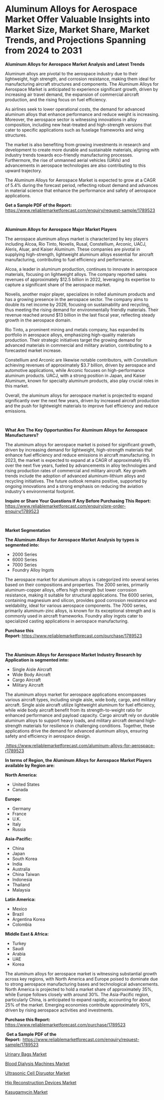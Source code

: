 <p><h1>Aluminum Alloys for Aerospace Market Offer Valuable Insights into Market Size, Market Share, Market Trends, and Projections Spanning from 2024 to 2031</h1></p><p><strong>Aluminum Alloys for Aerospace Market Analysis and Latest Trends</strong></p>
<p><p>Aluminum alloys are pivotal to the aerospace industry due to their lightweight, high strength, and corrosion resistance, making them ideal for manufacturing aircraft structures and components. The Aluminum Alloys for Aerospace Market is anticipated to experience significant growth, driven by increasing air travel demand, the expansion of commercial aircraft production, and the rising focus on fuel efficiency.</p><p>As airlines seek to lower operational costs, the demand for advanced aluminum alloys that enhance performance and reduce weight is increasing. Moreover, the aerospace sector is witnessing innovations in alloy composition, including new heat-treated and high-strength versions that cater to specific applications such as fuselage frameworks and wing structures.</p><p>The market is also benefiting from growing investments in research and development to create more durable and sustainable materials, aligning with industry trends towards eco-friendly manufacturing processes. Furthermore, the rise of unmanned aerial vehicles (UAVs) and advancements in aerospace technologies are also contributing to this upward trajectory.</p><p>The Aluminum Alloys for Aerospace Market is expected to grow at a CAGR of 5.4% during the forecast period, reflecting robust demand and advances in material science that enhance the performance and safety of aerospace applications.</p></p>
<p><strong>Get a Sample PDF of the Report:&nbsp;</strong> <a href="https://www.reliablemarketforecast.com/enquiry/request-sample/1789523?utm_campaign=1140&utm_medium=2&utm_source=Github&utm_content=ia&utm_term=20122024&utm_id=aluminum-alloys-for-aerospace">https://www.reliablemarketforecast.com/enquiry/request-sample/1789523</a></p>
<p>&nbsp;</p>
<p><strong>Aluminum Alloys for Aerospace Major Market Players</strong></p>
<p><p>The aerospace aluminum alloys market is characterized by key players including Alcoa, Rio Tinto, Novelis, Rusal, Constellium, Arconic, UACJ, Aleris, Aluar, and Kaiser Aluminum. These companies are pivotal in supplying high-strength, lightweight aluminum alloys essential for aircraft manufacturing, contributing to fuel efficiency and performance.</p><p>Alcoa, a leader in aluminum production, continues to innovate in aerospace materials, focusing on lightweight alloys. The company reported sales revenues of approximately $12.5 billion in 2022, leveraging its expertise to capture a significant share of the aerospace market.</p><p>Novelis, another major player, specializes in rolled aluminum products and has a growing presence in the aerospace sector. The company aims to double its net income by 2026, focusing on sustainability and recycling, thus meeting the rising demand for environmentally friendly materials. Their revenue reached around $13 billion in the last fiscal year, reflecting steady growth in the aerospace domain.</p><p>Rio Tinto, a prominent mining and metals company, has expanded its portfolio in aerospace alloys, emphasizing high-quality materials production. Their strategic initiatives target the growing demand for advanced materials in commercial and military aviation, contributing to a forecasted market increase.</p><p>Constellium and Arconic are likewise notable contributors, with Constellium achieving revenues of approximately $3.7 billion, driven by aerospace and automotive applications, while Arconic focuses on high-performance aluminum products. UACJ, with a strong position in Japan, and Kaiser Aluminum, known for specialty aluminum products, also play crucial roles in this market.</p><p>Overall, the aluminum alloys for aerospace market is projected to expand significantly over the next few years, driven by increased aircraft production and the push for lightweight materials to improve fuel efficiency and reduce emissions.</p></p>
<p>&nbsp;</p>
<p><strong>What Are The Key Opportunities For Aluminum Alloys for Aerospace Manufacturers?</strong></p>
<p><p>The aluminum alloys for aerospace market is poised for significant growth, driven by increasing demand for lightweight, high-strength materials that enhance fuel efficiency and reduce emissions in aircraft manufacturing. In 2023, the market is expected to expand at a CAGR of approximately 8% over the next five years, fueled by advancements in alloy technologies and rising production rates of commercial and military aircraft. Key growth trends include the adoption of advanced aluminum-lithium alloys and recycling initiatives. The future outlook remains positive, supported by ongoing innovations and a strong emphasis on reducing the aviation industry's environmental footprint.</p></p>
<p><strong>Inquire or Share Your Questions If Any Before Purchasing This Report:</strong> <a href="https://www.reliablemarketforecast.com/enquiry/pre-order-enquiry/1789523?utm_campaign=1140&utm_medium=2&utm_source=Github&utm_content=ia&utm_term=20122024&utm_id=aluminum-alloys-for-aerospace">https://www.reliablemarketforecast.com/enquiry/pre-order-enquiry/1789523</a></p>
<p>&nbsp;</p>
<p><strong>Market Segmentation</strong></p>
<p><strong>The Aluminum Alloys for Aerospace Market Analysis by types is segmented into:</strong></p>
<p><ul><li>2000 Series</li><li>6000 Series</li><li>7000 Series</li><li>Foundry Alloy Ingots</li></ul></p>
<p><p>The aerospace market for aluminum alloys is categorized into several series based on their compositions and properties. The 2000 series, primarily aluminum-copper alloys, offers high strength but lower corrosion resistance, making it suitable for structural applications. The 6000 series, containing magnesium and silicon, provides good corrosion resistance and weldability, ideal for various aerospace components. The 7000 series, primarily aluminum-zinc alloys, is known for its exceptional strength and is commonly used in aircraft frameworks. Foundry alloy ingots cater to specialized casting applications in aerospace manufacturing.</p></p>
<p><strong>Purchase this Report:&nbsp;</strong><a href="https://www.reliablemarketforecast.com/purchase/1789523?utm_campaign=1140&utm_medium=2&utm_source=Github&utm_content=ia&utm_term=20122024&utm_id=aluminum-alloys-for-aerospace">https://www.reliablemarketforecast.com/purchase/1789523</a></p>
<p>&nbsp;</p>
<p><strong>The Aluminum Alloys for Aerospace Market Industry Research by Application is segmented into:</strong></p>
<p><ul><li>Single Aisle Aircraft</li><li>Wide Body Aircraft</li><li>Cargo Aircraft</li><li>Military Aircraft</li></ul></p>
<p><p>The aluminum alloys market for aerospace applications encompasses various aircraft types, including single aisle, wide body, cargo, and military aircraft. Single aisle aircraft utilize lightweight aluminum for fuel efficiency, while wide body aircraft benefit from its strength-to-weight ratio for enhanced performance and payload capacity. Cargo aircraft rely on durable aluminum alloys to support heavy loads, and military aircraft demand high-strength materials for resilience in challenging conditions. Together, these applications drive the demand for advanced aluminum alloys, ensuring safety and efficiency in aerospace design.</p></p>
<p><a href="https://www.reliablemarketforecast.com/aluminum-alloys-for-aerospace-r1789523?utm_campaign=1140&utm_medium=2&utm_source=Github&utm_content=ia&utm_term=20122024&utm_id=aluminum-alloys-for-aerospace">&nbsp;https://www.reliablemarketforecast.com/aluminum-alloys-for-aerospace-r1789523</a></p>
<p><strong>In terms of Region, the Aluminum Alloys for Aerospace Market Players available by Region are:</strong></p>
<p>
    <p> <strong> North America: </strong>
        <ul>
            <li>United States</li>
            <li>Canada</li>
        </ul>
        </p> 
    <p> <strong> Europe: </strong>
        <ul>
            <li>Germany</li>
            <li>France</li>
            <li>U.K.</li>
            <li>Italy</li>
            <li>Russia</li>
        </ul>
        </p> 
    <p> <strong> Asia-Pacific: </strong>
        <ul>
            <li>China</li>
            <li>Japan</li>
            <li>South Korea</li>
            <li>India</li>
            <li>Australia</li>
            <li>China Taiwan</li>
            <li>Indonesia</li>
            <li>Thailand</li>
            <li>Malaysia</li>
        </ul>
        </p> 
    <p> <strong> Latin America: </strong>
        <ul>
            <li>Mexico</li>
            <li>Brazil</li>
            <li>Argentina Korea</li>
            <li>Colombia</li>
        </ul>
        </p> 
    <p> <strong> Middle East & Africa: </strong>
        <ul>
            <li>Turkey</li>
            <li>Saudi</li>
            <li>Arabia</li>
            <li>UAE</li>
            <li>Korea</li>
        </ul>
    </p>
    </p>
<p><p>The aluminum alloys for aerospace market is witnessing substantial growth across key regions, with North America and Europe poised to dominate due to strong aerospace manufacturing bases and technological advancements. North America is projected to hold a market share of approximately 35%, while Europe follows closely with around 30%. The Asia-Pacific region, particularly China, is anticipated to expand rapidly, accounting for about 25% of the market. Emerging economies contribute approximately 10%, driven by rising aerospace activities and investments.</p></p>
<p><strong>Purchase this Report: </strong><a href="https://www.reliablemarketforecast.com/purchase/1789523?utm_campaign=1140&utm_medium=2&utm_source=Github&utm_content=ia&utm_term=20122024&utm_id=aluminum-alloys-for-aerospace">https://www.reliablemarketforecast.com/purchase/1789523</a></p>
<p>&nbsp;<strong>Get a Sample PDF of the Report:&nbsp;&nbsp;</strong><a href="https://www.reliablemarketforecast.com/enquiry/request-sample/1789523?utm_campaign=1140&utm_medium=2&utm_source=Github&utm_content=ia&utm_term=20122024&utm_id=aluminum-alloys-for-aerospace">https://www.reliablemarketforecast.com/enquiry/request-sample/1789523</a></p>
<p><strong></strong></p>
<p><p><a href="https://www.linkedin.com/pulse/navigating-current-trends-urinary-bags-market-report-key-players-ikstf?utm_campaign=1140&utm_medium=2&utm_source=Github&utm_content=ia&utm_term=20122024&utm_id=aluminum-alloys-for-aerospace">Urinary Bags Market</a></p><p><a href="https://www.linkedin.com/pulse/analyzing-historical-growth-trends-driversof-blood-dialysis-nyljf?utm_campaign=1140&utm_medium=2&utm_source=Github&utm_content=ia&utm_term=20122024&utm_id=aluminum-alloys-for-aerospace">Blood Dialysis Machines Market</a></p><p><a href="https://www.linkedin.com/pulse/global-study-ultrasonic-cell-disruptor-market-from-2024-2031-4aamf?utm_campaign=1140&utm_medium=2&utm_source=Github&utm_content=ia&utm_term=20122024&utm_id=aluminum-alloys-for-aerospace">Ultrasonic Cell Disruptor Market</a></p><p><a href="https://www.linkedin.com/pulse/growth-potential-market-share-analysis-hip-reconstruction-pdwjf?utm_campaign=1140&utm_medium=2&utm_source=Github&utm_content=ia&utm_term=20122024&utm_id=aluminum-alloys-for-aerospace">Hip Reconstruction Devices Market</a></p><p><a href="https://www.linkedin.com/pulse/comprehensive-growth-insights-kasugamycin-market-expected-kjbme?utm_campaign=1140&utm_medium=2&utm_source=Github&utm_content=ia&utm_term=20122024&utm_id=aluminum-alloys-for-aerospace">Kasugamycin Market</a></p></p>